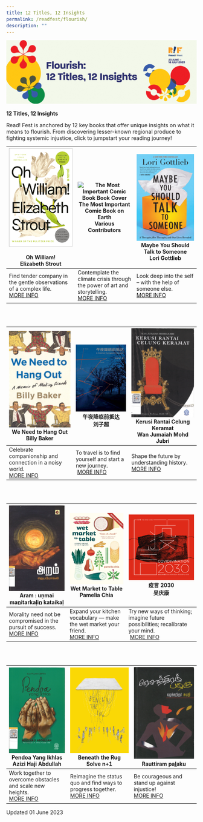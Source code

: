 ```yaml
---
title: 12 Titles, 12 Insights
permalink: /readfest/flourish/
description: ""
---
```

![banner RF](\images\RF23\rf23_flourish.png)

**12 Titles, 12 Insights**

Read! Fest is anchored by 12 key books that offer unique insights on what it means to flourish. From discovering lesser-known regional produce to fighting systemic injustice, click to jumpstart your reading journey!


| ![Oh! William book cover](/images/RF23/oh%20william.jpg)<br><br>**Oh William!**<br>Elizabeth Strout | ![The Most Important Comic Book Book Cover](/images/RF23/the%20most%20important%20comic%20book.png)<br>**The Most Important Comic Book on Earth**<br> Various Contributors | ![Maybe You Should Talk to Someone](/images/RF23/maybe%20you%20should.jpg)<br>**Maybe You Should Talk to Someone** <br>Lori Gottlieb |
| -------- | -------- | -------- |
| Find tender company in the gentle observations of a complex life.&nbsp;<br> [MORE INFO](https://go.gov.sg/rf23-rp1) | Contemplate the climate crisis through the power of art and storytelling. <br>[MORE INFO](https://go.gov.sg/rf23-rp4)| Look deep into the self – with the help of someone else. <br> [MORE INFO](https://go.gov.sg/rf23-rp2)|

<br>
<br>

| ![We Need to Hang Out Book Cover](/images/RF23/we%20need%20to%20hang%20out.png)<br> **We Need to Hang Out** <br> Billy Baker | ![Central European Odyssey Book Cover](/images/RF23/central%20european.png)<br> **午夜降临前抵达**<br>刘子超 |  ![Kerusi Book Cover](/images/RF23/kerusi.png)<br> **Kerusi Rantai Celung Keramat**<br> Wan Jumaiah Mohd Jubri |
| -------- | -------- | -------- |
| Celebrate companionship and connection in a noisy world. <br> [MORE INFO](https://go.gov.sg/rf23-rp3) | To travel is to find yourself and start a new journey. <br>&nbsp;[MORE INFO](https://go.gov.sg/rf23-rp5)     | Shape the future by understanding history. <br> [MORE INFO](https://go.gov.sg/rf23-rp9)     |

<br>
<br>


|![Aram Tamil Title 2](/images/RF23/aram2%20tamil%20title.png)<br> **Aram : uṇmai man̲itarkaḷin̲ kataikaḷ**<br>  | ![Wet Market to Table Book Cover](/images/RF23/wet%20market%20to%20table.png) <br> **Wet Market to Table**<br> Pamelia Chia | ![Covidivination 2030](/images/RF23/covidivination.png) <br> **疫言 2030** <br>吴庆康 |
| -------- | -------- | -------- |
| Morality need not be compromised in the pursuit of success.&nbsp;<br> [MORE INFO](https://go.gov.sg/rf23-rp11)| Expand your kitchen vocabulary — make the wet market your friend. <br>[MORE INFO](https://go.gov.sg/rf23-rp6)| Try new ways of thinking; imagine future possibilities; recalibrate your mind. <br>&nbsp;[MORE INFO](https://go.gov.sg/rf23-rp10)     |

<br>
<br>


| ![Pendoa Book Cover](/images/RF23/pendoa.png) <br> **Pendoa Yang Ikhlas** <br> Azizi Haji Abdullah |  ![beneath the rug book cover](/images/RF23/beneath%20the%20rug.png)<br> **Beneath the Rug** <br> Solve n+1 | ![Rowthiram Pazhagu](/images/RF23/rowthiram%20pazhagu.png)<br> **Rauttiram pal̲aku** |
| -------- | -------- | -------- |
| Work together to overcome obstacles and scale new heights.&nbsp;<br> [MORE INFO](https://go.gov.sg/rf23-rp8)| Reimagine the status quo and find ways to progress together. <br>[MORE INFO](https://go.gov.sg/rf23-rp7)| Be courageous and stand up against injustice! <br> [MORE INFO](https://go.gov.sg/rf23-rp12) |





Updated 01 June 2023